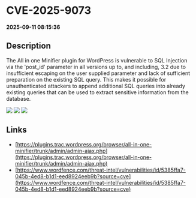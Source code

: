# CVE-2025-9073

**2025-09-11 08:15:36**

## Description
The All in one Minifier plugin for WordPress is vulnerable to SQL Injection via the 'post_id' parameter in all versions up to, and including, 3.2 due to insufficient escaping on the user supplied parameter and lack of sufficient preparation on the existing SQL query.  This makes it possible for unauthenticated attackers to append additional SQL queries into already existing queries that can be used to extract sensitive information from the database.

![](https://img.shields.io/static/v1?label=Score&message=7.5&color=red)
![](https://img.shields.io/static/v1?label=Severity&message=HIGH&color=red)
![](https://img.shields.io/static/v1?label=CWE&message=SQL&color=green)

## Links
- [https://plugins.trac.wordpress.org/browser/all-in-one-minifier/trunk/admin/admin-ajax.php](https://plugins.trac.wordpress.org/browser/all-in-one-minifier/trunk/admin/admin-ajax.php)
- [https://www.wordfence.com/threat-intel/vulnerabilities/id/5385ffa7-045b-4ed8-b1d1-eed8924eeb9b?source=cve](https://www.wordfence.com/threat-intel/vulnerabilities/id/5385ffa7-045b-4ed8-b1d1-eed8924eeb9b?source=cve)

